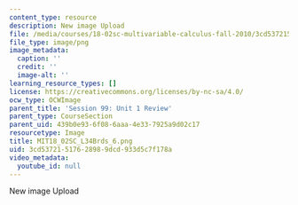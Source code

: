 ```yaml
---
content_type: resource
description: New image Upload
file: /media/courses/18-02sc-multivariable-calculus-fall-2010/3cd53721517628989dcd933d5c7f178a_MIT18_02SC_L34Brds_6.png
file_type: image/png
image_metadata:
  caption: ''
  credit: ''
  image-alt: ''
learning_resource_types: []
license: https://creativecommons.org/licenses/by-nc-sa/4.0/
ocw_type: OCWImage
parent_title: 'Session 99: Unit 1 Review'
parent_type: CourseSection
parent_uid: 439b0e93-6f08-6aaa-4e33-7925a9d02c17
resourcetype: Image
title: MIT18_02SC_L34Brds_6.png
uid: 3cd53721-5176-2898-9dcd-933d5c7f178a
video_metadata:
  youtube_id: null
---
```

New image Upload